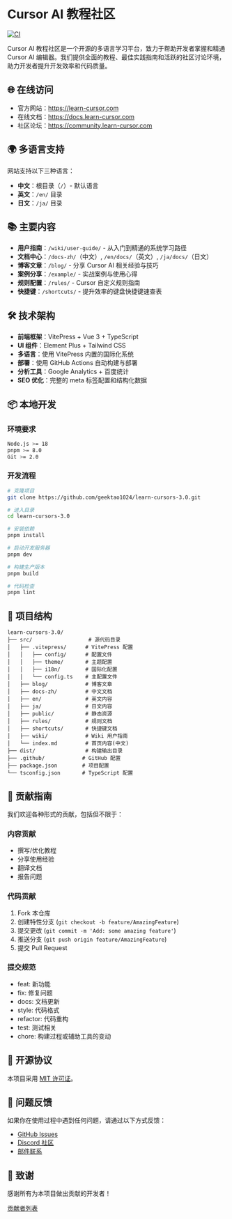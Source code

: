 # Cursor AI 教程社区

[![CI](https://github.com/geektao1024/learn-cursors-3.0/actions/workflows/ci.yml/badge.svg)](https://github.com/geektao1024/learn-cursors-3.0/actions/workflows/ci.yml)

Cursor AI 教程社区是一个开源的多语言学习平台，致力于帮助开发者掌握和精通 Cursor AI 编辑器。我们提供全面的教程、最佳实践指南和活跃的社区讨论环境，助力开发者提升开发效率和代码质量。

## 🌐 在线访问

- 官方网站：<https://learn-cursor.com>
- 在线文档：<https://docs.learn-cursor.com>
- 社区论坛：<https://community.learn-cursor.com>

## 🌍 多语言支持

网站支持以下三种语言：

- **中文**：根目录（`/`）- 默认语言
- **英文**：`/en/` 目录
- **日文**：`/ja/` 目录

## 📚 主要内容

- **用户指南**：`/wiki/user-guide/` - 从入门到精通的系统学习路径
- **文档中心**：`/docs-zh/`（中文）, `/en/docs/`（英文）, `/ja/docs/`（日文）
- **博客文章**：`/blog/` - 分享 Cursor AI 相关经验与技巧
- **案例分享**：`/example/` - 实战案例与使用心得
- **规则配置**：`/rules/` - Cursor 自定义规则指南
- **快捷键**：`/shortcuts/` - 提升效率的键盘快捷键速查表

## 🛠️ 技术架构

- **前端框架**：VitePress + Vue 3 + TypeScript
- **UI 组件**：Element Plus + Tailwind CSS
- **多语言**：使用 VitePress 内置的国际化系统
- **部署**：使用 GitHub Actions 自动构建与部署
- **分析工具**：Google Analytics + 百度统计
- **SEO 优化**：完整的 meta 标签配置和结构化数据

## 📦 本地开发

### 环境要求

```bash
Node.js >= 18
pnpm >= 8.0
Git >= 2.0
```

### 开发流程

```bash
# 克隆项目
git clone https://github.com/geektao1024/learn-cursors-3.0.git

# 进入目录
cd learn-cursors-3.0

# 安装依赖
pnpm install

# 启动开发服务器
pnpm dev

# 构建生产版本
pnpm build

# 代码检查
pnpm lint
```

## 📁 项目结构

```
learn-cursors-3.0/
├── src/                  # 源代码目录
│   ├── .vitepress/      # VitePress 配置
│   │   ├── config/      # 配置文件
│   │   ├── theme/       # 主题配置
│   │   ├── i18n/        # 国际化配置
│   │   └── config.ts    # 主配置文件
│   ├── blog/            # 博客文章
│   ├── docs-zh/         # 中文文档
│   ├── en/              # 英文内容
│   ├── ja/              # 日文内容
│   ├── public/          # 静态资源
│   ├── rules/           # 规则文档
│   ├── shortcuts/       # 快捷键文档
│   ├── wiki/            # Wiki 用户指南
│   └── index.md         # 首页内容(中文)
├── dist/                # 构建输出目录
├── .github/            # GitHub 配置
├── package.json        # 项目配置
└── tsconfig.json       # TypeScript 配置
```

## 🤝 贡献指南

我们欢迎各种形式的贡献，包括但不限于：

### 内容贡献

- 撰写/优化教程
- 分享使用经验
- 翻译文档
- 报告问题

### 代码贡献

1. Fork 本仓库
2. 创建特性分支 (`git checkout -b feature/AmazingFeature`)
3. 提交更改 (`git commit -m 'Add: some amazing feature'`)
4. 推送分支 (`git push origin feature/AmazingFeature`)
5. 提交 Pull Request

### 提交规范

- feat: 新功能
- fix: 修复问题
- docs: 文档更新
- style: 代码格式
- refactor: 代码重构
- test: 测试相关
- chore: 构建过程或辅助工具的变动

## 📄 开源协议

本项目采用 [MIT 许可证](LICENSE)。

## 🤖 问题反馈

如果你在使用过程中遇到任何问题，请通过以下方式反馈：

- [GitHub Issues](https://github.com/geektao1024/learn-cursors-3.0/issues)
- [Discord 社区](https://discord.gg/cursor-tutorial)
- [邮件联系](mailto:support@learn-cursor.com)

## 🌟 致谢

感谢所有为本项目做出贡献的开发者！

[贡献者列表](https://github.com/geektao1024/learn-cursors-3.0/graphs/contributors)
